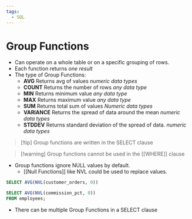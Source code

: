 ```yaml
---
tags:
  - SQL
---
```

# Group Functions
- Can operate on a whole table or on a specific grouping of rows.
- Each function returns *one result*
- The type of Group Functions:
	- **AVG** Returns avg of values *numeric data types*
	- **COUNT** Returns the number of rows *any data type*
	- **MIN** Returns minimum value *any data type*
	- **MAX** Returns maximum value *any data type*
	- **SUM** Returns total sum of values *Numeric data types*
	- **VARIANCE** Returns the spread of data around the mean *numeric data types*
	- **STDDEV** Returns standard deviation of the spread of data. *numeric data types*
>[!tip] Group functions are written in the SELECT clause

> [!warning] Group functions cannot be used in the [[WHERE]] clause

- Group functions ignore NULL values  by default.
	- [[Null Functions]] like NVL could be used to replace values.
```SQL
SELECT AVG(NVL(customer_orders, 0))
```

```SQL
SELECT AVG(NVL(commission_pct, 0))
FROM employees;
```

- There can be multiple Group Functions in a SELECT clause


